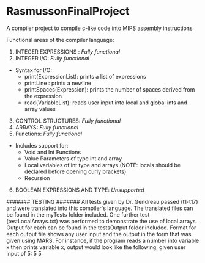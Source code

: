 # RasmussonFinalProject
A compiler project to compile c-like code into MIPS assembly instructions

Functional areas of the compiler language:

1. INTEGER EXPRESSIONS : *Fully functional*
2. INTEGER I/O: *Fully functional*
  * Syntax for I/O:
    * print(ExpressionList): prints a list of expressions
    * printLine : prints a newline
    * printSpaces(Expression): prints the number of spaces derived from the expression
    * read(VariableList): reads user input into local and global ints and array values
3. CONTROL STRUCTURES: *Fully functional*
4. ARRAYS: *Fully functional*
5. Functions: *Fully functional*
  * Includes support for:
    * Void and Int Functions
    * Value Parameters of type int and array
    * Local variables of int type and arrays (NOTE: locals should be declared before opening curly brackets)
    * Recursion
6. BOOLEAN EXPRESSIONS AND TYPE: *Unsupported*

####### TESTING #######
  All tests given by Dr. Gendreau passed (t1-t17) and were translated into this compiler's language. The translated
files can be found in the myTests folder included. One further test (testLocalArrays.txt) was performed to demonstrate the use of local arrays.
Output for each can be found in the testsOutput folder included. Format for each output file shows any user input and
the output in the form that was given using MARS. For instance, if the program reads a number into variable x then prints
variable x, output would look like the following, given user input of 5:
5
5
